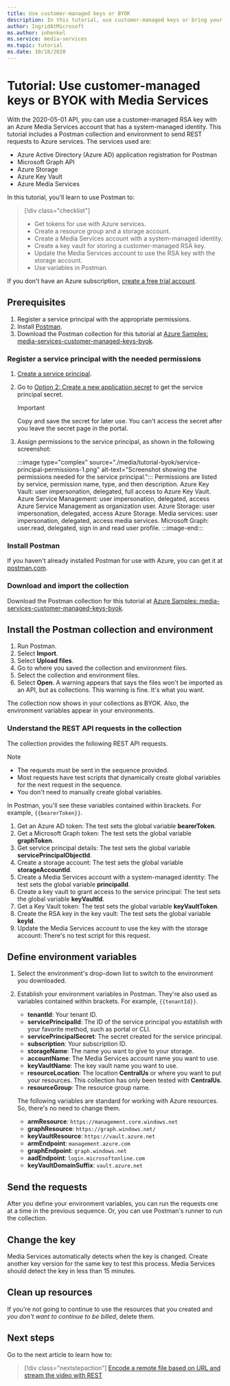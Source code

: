 ```yaml
---
title: Use customer-managed keys or BYOK
description: In this tutorial, use customer-managed keys or bring your own key (BYOK) with an Azure Media Services storage account.
author: IngridAtMicrosoft
ms.author: inhenkel
ms.service: media-services
ms.topic: tutorial
ms.date: 10/18/2020
---
```


# Tutorial: Use customer-managed keys or BYOK with Media Services

With the 2020-05-01 API, you can use a customer-managed RSA key with an Azure Media Services account that has a system-managed identity. This tutorial includes a Postman collection and environment to send REST requests to Azure services. The services used are:

- Azure Active Directory (Azure AD) application registration for Postman
- Microsoft Graph API
- Azure Storage
- Azure Key Vault
- Azure Media Services

In this tutorial, you'll learn to use Postman to:

> [!div class="checklist"]
> - Get tokens for use with Azure services.
> - Create a resource group and a storage account.
> - Create a Media Services account with a system-managed identity.
> - Create a key vault for storing a customer-managed RSA key.
> - Update the Media Services account to use the RSA key with the storage account.
> - Use variables in Postman.

If you don't have an Azure subscription, [create a free trial account](https://azure.microsoft.com/free/).

## Prerequisites

1. Register a service principal with the appropriate permissions.
1. Install [Postman](https://www.postman.com).
1. Download the Postman collection for this tutorial at [Azure Samples: media-services-customer-managed-keys-byok](https://github.com/Azure-Samples/media-services-customer-managed-keys-byok).

### Register a service principal with the needed permissions

1. [Create a service principal](https://docs.microsoft.com/azure/active-directory/develop/howto-create-service-principal-portal).
1. Go to [Option 2: Create a new application secret](https://docs.microsoft.com/azure/active-directory/develop/howto-create-service-principal-portal#authentication-two-options) to get the service principal secret.

   > [!IMPORTANT]
   >Copy and save the secret for later use. You can't access the secret after you leave the secret page in the portal.

1. Assign permissions to the service principal, as shown in the following screenshot:

   :::image type="complex" source="./media/tutorial-byok/service-principal-permissions-1.png" alt-text="Screenshot showing the permissions needed for the service principal.":::
   Permissions are listed by service, permission name, type, and then description. Azure Key Vault: user impersonation, delegated, full access to Azure Key Vault. Azure Service Management: user impersonation, delegated, access Azure Service Management as organization user. Azure Storage: user impersonation, delegated, access Azure Storage. Media services: user impersonation, delegated, access media services. Microsoft Graph: user.read, delegated, sign in and read user profile.
   :::image-end:::

### Install Postman

If you haven't already installed Postman for use with Azure, you can get it at [postman.com](https://www.postman.com/).

### Download and import the collection

Download the Postman collection for this tutorial at [Azure Samples: media-services-customer-managed-keys-byok](https://github.com/Azure-Samples/media-services-customer-managed-keys-byok).

## Install the Postman collection and environment

1. Run Postman.
1. Select **Import**.
1. Select **Upload files**.
1. Go to where you saved the collection and environment files.
1. Select the collection and environment files.
1. Select **Open**. A warning appears that says the files won't be imported as an API, but as collections. This warning is fine. It's what you want.

The collection now shows in your collections as BYOK. Also, the environment variables appear in your environments.

### Understand the REST API requests in the collection

The collection provides the following REST API requests.

> [!NOTE]
>
>- The requests must be sent in the sequence provided.
>- Most requests have test scripts that dynamically create global variables for the next request in the sequence.
>- You don't need to manually create global variables.

In Postman, you'll see these variables contained within brackets. For example, `{{bearerToken}}`.

1. Get an Azure AD token: The test sets the global variable **bearerToken**.
2. Get a Microsoft Graph token: The test sets the global variable **graphToken**.
3. Get service principal details: The test sets the global variable **servicePrincipalObjectId**.
4. Create a storage account: The test sets the global variable **storageAccountId**.
5. Create a Media Services account with a system-managed identity: The test sets the global variable **principalId**.
6. Create a key vault to grant access to the service principal: The test sets the global variable **keyVaultId**.
7. Get a Key Vault token: The test sets the global variable **keyVaultToken**.
8. Create the RSA key in the key vault: The test sets the global variable **keyId**.
9. Update the Media Services account to use the key with the storage account: There's no test script for this request.

## Define environment variables

1. Select the environment's drop-down list to switch to the environment you downloaded.
1. Establish your environment variables in Postman. They're also used as variables contained within brackets. For example, `{{tenantId}}`.

    - **tenantId**: Your tenant ID.
    - **servicePrincipalId**: The ID of the service principal you establish with your favorite method, such as portal or CLI.
    - **servicePrincipalSecret**: The secret created for the service principal.
    - **subscription**: Your subscription ID.
    - **storageName**: The name you want to give to your storage.
    - **accountName**: The Media Services account name you want to use.
    - **keyVaultName**: The key vault name you want to use.
    - **resourceLocation**: The location **CentralUs** or where you want to put your resources. This collection has only been tested with **CentralUs**.
    - **resourceGroup**: The resource group name.

    The following variables are standard for working with Azure resources. So, there's no need to change them.

    - **armResource**: `https://management.core.windows.net`
    - **graphResource**: `https://graph.windows.net/`
    - **keyVaultResource**: `https://vault.azure.net`
    - **armEndpoint**: `management.azure.com`
    - **graphEndpoint**: `graph.windows.net`
    - **aadEndpoint**: `login.microsoftonline.com`
    - **keyVaultDomainSuffix**: `vault.azure.net`

## Send the requests

After you define your environment variables, you can run the requests one at a time in the previous sequence. Or, you can use Postman's runner to run the collection.

## Change the key

Media Services automatically detects when the key is changed. Create another key version for the same key to test this process. Media Services should detect the key in less than 15 minutes.

## Clean up resources

If you're not going to continue to use the resources that you created and *you don't want to continue to be billed*, delete them.

## Next steps

Go to the next article to learn how to:
> [!div class="nextstepaction"]
> [Encode a remote file based on URL and stream the video with REST](stream-files-tutorial-with-rest.md)
